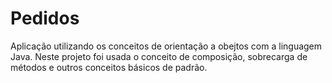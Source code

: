 # Pedidos
Aplicação utilizando os conceitos de orientação a obejtos com a linguagem Java. Neste projeto foi usada o conceito de composição, sobrecarga de métodos e outros conceitos básicos de padrão.
